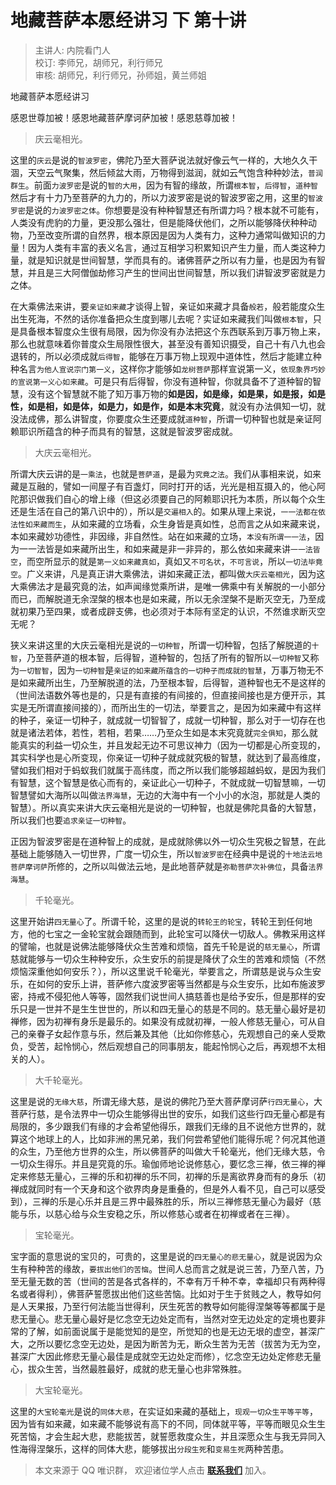 # 地藏菩萨本愿经讲习 下 第十讲

> 主讲人: 内院看门人 <br />
> 校订: 李师兄，胡师兄，利行师兄 <br />
> 审核: 胡师兄，利行师兄，孙师姐，黄兰师姐 <br />

地藏菩萨本愿经讲习

感恩世尊加被！感恩地藏菩萨摩诃萨加被！感恩慈尊加被！

> 庆云毫相光。

这里的`庆云`是说的`智波罗密`，佛陀乃至大菩萨说法就好像云气一样的，大地久久干涸，天空云气聚集，然后倾盆大雨，万物得到滋润，就如云气饱含种种妙法，`普润群生`。前面`力波罗密`是说的`智的大用`，因为有智的缘故，所谓`根本智`，`后得智`，`道种智`然后才有十力乃至菩萨的九力的，所以力波罗密是说的智波罗密之用，这里的`智波罗密`是说的`力波罗密之体`。你想要是没有种种智慧还有所谓力吗？根本就不可能有，人类没有虎豹的力量，更没那么强壮，但是能降伏他们，之所以能够降伏种种动物，乃至改变所谓的自然界，根本原因是因为人类有力，这种力通常叫做知识的力量！因为人类有丰富的表义名言，通过互相学习积累知识产生力量，而人类这种力量，就是知识就是世间智慧，学而具有的。诸佛菩萨之所以有力量，也是因为有智慧，并且是三大阿僧伽劫修习产生的世间出世间智慧，所以我们讲智波罗密就是力之体。

在大乘佛法来讲，要`亲证如来藏`才谈得上智，亲证如来藏才具备`般若`，般若能度众生出生死海，不然的话你准备把众生度到哪儿去呢？实证如来藏我们叫做`根本智`，只是具备根本智度众生很有局限，因为你没有办法把这个东西联系到万事万物上来，那么也就意味着你普度众生局限性很大，甚至没有善知识摄受，自己十有八九也会退转的，所以必须成就`后得智`，能够在万事万物上现观中道体性，然后才能建立种种名言`为他人宣说宗门第一义`，这样你才能够如`龙树菩萨`那样宣说第一义，`依现象界巧妙的宣说第一义心如来藏`。可是只有后得智，你没有道种智，你就具备不了道种智的智慧，没有这个智慧就不能了知万事万物的**如是因，如是缘，如是果，如是报，如是性，如是相，如是体，如是力，如是作，如是本末究竟**，就没有办法俱知一切，就没法成佛，那么讲智度，你要度众生还要成就`道种智`，所谓一切种智也就是亲证阿赖耶识所蕴含的种子而具有的智慧，这就是智波罗密成就。

> 大庆云毫相光。

所谓大庆云讲的是`一乘法`，也就是`菩萨道`，是最为`究竟之法`。我们从事相来说，如来藏是互融的，譬如一间屋子有百盏灯，同时打开的话，光光是相互摄入的，他心阿陀那识做我们自心的增上缘（但这必须要自己的阿赖耶识托为本质，所以每个众生还是生活在自己的第八识中的），所以是`交遍相入`的。如果从理上来说，`一一法都在依法性如来藏而生`，从如来藏的立场看，众生身皆是真如性，总而言之从如来藏来说，本如来藏妙功德性，非因缘，非自然性。站在如来藏的立场，`本没有所谓一一法`，因为一一法皆是如来藏所出生，和如来藏是非一非异的，那么依如来藏来讲`一一法皆空`，而空所显示的就是`第一义如来藏真如`，真如又`不可名状`，`不可言说`，所以`一切法毕竟空`。广义来讲，凡是真正讲大乘佛法，讲如来藏正法，都叫做`大庆云毫相光`，因为这大乘佛法才是最究竟的法，如声闻缘觉乘所讲，是唯一佛乘中有关解脱的一小部分而已，而解脱道无余涅槃的根本也是如来藏，所以无余涅槃不是断灭空无，乃至成就初果乃至四果，或者成辟支佛，也必须对于本际有坚定的认识，不然谁求断灭空无呢？

狭义来讲这里的大庆云毫相光是说的`一切种智`，所谓一切种智，包括了解脱道的`十智`，乃至菩萨道的根本智，后得智，道种智的，包括了所有的智所以`一切种智`又称为`一切智智`，因为`一切种智`是`亲证的如来藏所蕴含的一切种子而成就的智慧`，万事万物无不是如来藏所出生，乃至解脱道的法，乃至根本智，后得智，道种智也无不是这样的（世间法语数外等也是的，只是有直接的有间接的，但直接间接也是方便开示，其实是无所谓直接间接的），而所出生的一切法，举要言之，是因为如来藏中有这样的种子，亲证一切种子，就成就一切智智了，成就一切种智，那么对于一切存在也就是诸法若体，若性，若相，若果……乃至众生如是本末究竟就`完全俱知`，那么就能真实的利益一切众生，并且发起无边不可思议神力（因为一切都是心所变现的，其实科学也是心所变现，你亲证一切种子就成就究极的智慧，就达到了最高维度，譬如我们相对于蚂蚁我们就属于高纬度，而之所以我们能够超越蚂蚁，是因为我们有智慧，这个智慧是依心而有的，亲证此心一切种子，不就成就一切智慧嘛，一切智慧譬如大海所以叫做`法界海慧`，无边的大海中有一个小小的水泡，那就是人类的智慧）。所以真实来讲大庆云毫相光是说的一切种智，也就是佛陀具备的大智慧，所以我们也要`追求亲证一切种智`。

正因为智波罗密是在道种智上的成就，是成就除佛以外一切众生究极之智慧，在此基础上能够随入一切世界，广度一切众生，所以`智波罗密`在经典中是说的`十地法云地菩萨摩诃萨`所修的，之所以叫做法云地，是此地菩萨就是`弥勒菩萨次补佛位`，具备`法界海慧`。

> 千轮毫光。

这里开始讲`四无量心`了。所谓千轮，这里的是说的`转轮王的轮宝`，转轮王到任何地方，他的七宝之一金轮宝就会跟随而到，此轮宝可以降伏一切敌人。佛教采用这样的譬喻，也就是说佛法能够降伏众生苦难和烦恼，首先千轮是说的`慈无量心`，所谓慈就能够与一切众生种种安乐，众生安乐的前提是降伏了众生的苦难和烦恼（不然烦恼深重他如何安乐？），所以这里说千轮毫光，举要言之，所谓慈是说与众生安乐，在如何的安乐上讲，菩萨修六度波罗密等当然都是与众生安乐，比如布施波罗密，持戒不侵犯他人等等，固然我们说世间人搞慈善也是给予安乐，但是那样的安乐只是一世并不是生生世世的，所以和四无量心的慈是不同的。慈无量心最好是初禅修，因为初禅有身乐是最乐的。如果没有成就初禅，一般人修慈无量心，可从自己的亲眷子女起作意与乐，然后兼及其他（比如你修慈心，先观想自己的亲人受欺负，受苦，起怜悯心，然后观想自己的同事朋友，能起怜悯心之后，再观想不太相关的人）。

> 大千轮毫光。

这里是说的`无缘大慈`，所谓无缘大慈，是说的佛陀乃至大菩萨摩诃萨`行四无量心`，大菩萨行慈，是令法界中一切众生能够得出世的安乐，如我们这些行四无量心都是有局限的，多少跟我们有缘的才会希望他得乐，跟我们无缘的且不说他方世界的，就算这个地球上的人，比如非洲的黑兄弟，我们何尝希望他们能得乐呢？何况其他道的众生，乃至他方世界的众生，所以佛菩萨的叫做大千轮毫光，他们无缘大慈，令一切众生得乐。并且是究竟的乐。瑜伽师地论说修慈心，要忆念三禅，依三禅的禅定来修慈无量心，三禅的乐和初禅的乐不同，初禅的乐是离欲界身而有的身乐（初禅成就同时有一个天身和这个欲界肉身是重叠的，但是外人看不见，自己可以感受到），三禅的乐是心乐并且是三界中最殊胜的乐，所以三禅修慈无量心为最好（慈能与乐，以慈心给与众生安稳之乐，所以修慈心或者在初禅或者在三禅）。

> 宝轮毫光。

宝字面的意思说的宝贝的，可贵的，这里是说的`四无量心的悲无量心`，就是说因为众生有种种苦的缘故，`要拔出他们的苦恼`。世间人总而言之就是说三苦，乃至八苦，乃至无量无数的苦（世间的苦是各式各样的，不幸有万千种不幸，幸福却只有两种得名或者得利），佛菩萨誓愿拔出他们这些苦恼。比如对于生于贫贱之人，教导如何是人天果报，乃至行何法能当世得利，厌生死苦的教导如何能得涅槃等等都属于是悲无量心。悲无量心最好是忆念空无边处定而有，当然对空无边处定的定境也要非常的了解，如前面说属于是能觉知的是空，所觉知的也是无边无垠的虚空，甚深广大，之所以要忆念空无边处，是因为断苦为无，断众生苦为无苦（拔苦为无为空，甚深广大因此修悲无量心最佳是成就空无边处定而修），忆念空无边处定修悲无量心，拔众生苦，当然最胜最好，成就的悲无量心也非常殊胜。

> 大宝轮毫光。

这里的`大宝轮毫光`是说的`同体大悲`，在实证如来藏的基础上，`现观一切众生平等平等`，因为皆有如来藏，如来藏不能够说有高下的不同，同体就平等，平等而眼见众生生死苦恼，才会生起大悲，悲能拔苦，就誓愿救度众生，并且深愿众生与我无异同入性海得涅槃乐，这样的同体大悲，能够拔出`分段生死`和`变易生死`两种苦患。

> 本文来源于 QQ 唯识群， 欢迎诸位学人点击 **[联系我们](https://mp.weixin.qq.com/s/lZCfWjmLjgNR165Tx4_bCQ)** 加入。
